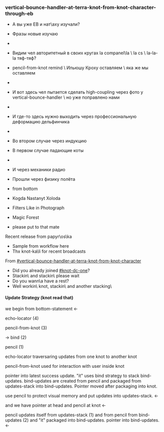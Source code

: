 ### vertical-bounce-handler-at-terra-knot-from-knot-character-through-eb

* А вы уже EB и нат\аху изучали?
* Фразы новые изучаю
* 
* Видим чел авторитетный в своих кругах la companel\la \ la cs \ la-la-la тяф-тяф?
* pencil-from-knot remind \ Ильюшу Кроху оставляем \ яка же мы оставляем
* 
* И вот здесь чел пытается сделать high-coupling через фото у vertical-bounce-handler \ но уже поправлено нами
* 
* И где-то здесь нужно выходить через профессиональную деформацию дельфинчика
* 
* Во втором случае через индукцию
* В первом случае падающие коты
* 
* И через механики радио
* Прошли через физику полёта

* from bottom

* Kogda Nastanyt Xoloda
* Filters Like in Photograph
* Magic Forest

* please put to that mate 


Recent release from papyr\os\ka
* Sample from workflow here
* Thx knot-ka\li for recent broadcasts
 
From [#vertical-bounce-handler-at-terra-knot-from-knot-character](vertical-bounce-handler-at-terra-knot-from-knot-character-from-starting)

* Did you already joined [#knot-dc-one](https://github.com/dguard/papyroska-jan-8)? 
* Stackin\ and stackin\ please wait
* Do you wann\a have a rest?
* Well workin\ knot, stackin\ and another stacking\


#### Update Strategy (knot read that)

we begin from bottom-statement <-

echo-locator (4)

pencil-from-knot (3)

-> bind (2)

pencil (1)

echo-locator traversaring updates from one knot to another knot

pencil-from-knot used for interaction with user inside knot

pointer into latest success update. "it" uses bind strategy to stack bind-updates. bind-updates are created from pencil and packaged from updates-stack into bind-updates. Pointer moved after packaging into knot.

use pencil to protect visual memory and put updates into updates-stack. <-

and we have pointer at head and pencil at knot <-

pencil updates itself from updates-stack (1) and from pencil from bind-updates (2) and "it" packaged into bind-updates. pointer into bind-updates. <-

